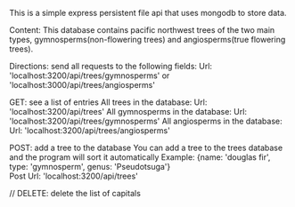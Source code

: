 This is a simple express persistent file api that uses mongodb to store data.

Content: 
This database contains pacific northwest trees of the two main types, gymnosperms(non-flowering trees) and angiosperms(true flowering trees).

Directions:
send all requests to the following fields:
  Url: 'localhost:3200/api/trees/gymnosperms' or 'localhost:3000/api/trees/angiosperms'


GET: see a list of entries
    All trees in the database:                   Url: 'localhost:3200/api/trees'
    All gymnosperms in the database:             Url: 'localhost:3200/api/trees/gymnosperms'
    All angiosperms in the database:             Url: 'localhost:3200/api/trees/angiosperms'
    
POST: add a tree to the database
    You can add a tree to the trees database and the program will sort it automatically 
   Example: {name: 'douglas fir', type: 'gymnosperm', genus: 'Pseudotsuga'}                 
   Post Url: 'localhost:3200/api/trees'

// DELETE: delete the list of capitals



